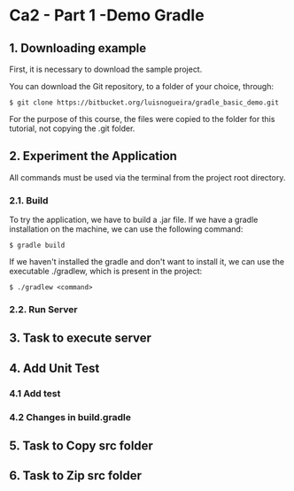 # Ca2 - Part 1 -Demo Gradle

## 1. Downloading example

First, it is necessary to download the sample project.

You can download the Git repository, to a folder of your choice, through:

```
$ git clone https://bitbucket.org/luisnogueira/gradle_basic_demo.git
```

For the purpose of this course, the files were copied to the folder for this tutorial, not copying the .git folder.

## 2. Experiment the Application

All commands must be used via the terminal from the project root directory.

### 2.1. Build

To try the application, we have to build a .jar file. If we have a gradle installation on the machine, we can use the following command:

```
$ gradle build
```

If we haven't installed the gradle and don't want to install it, we can use the executable ./gradlew, which is present in the project:

```
$ ./gradlew <command>
```

### 2.2. Run Server



## 3. Task to execute server

## 4. Add Unit Test

### 4.1 Add test

### 4.2 Changes in build.gradle

## 5. Task to Copy src folder

## 6. Task to Zip src folder